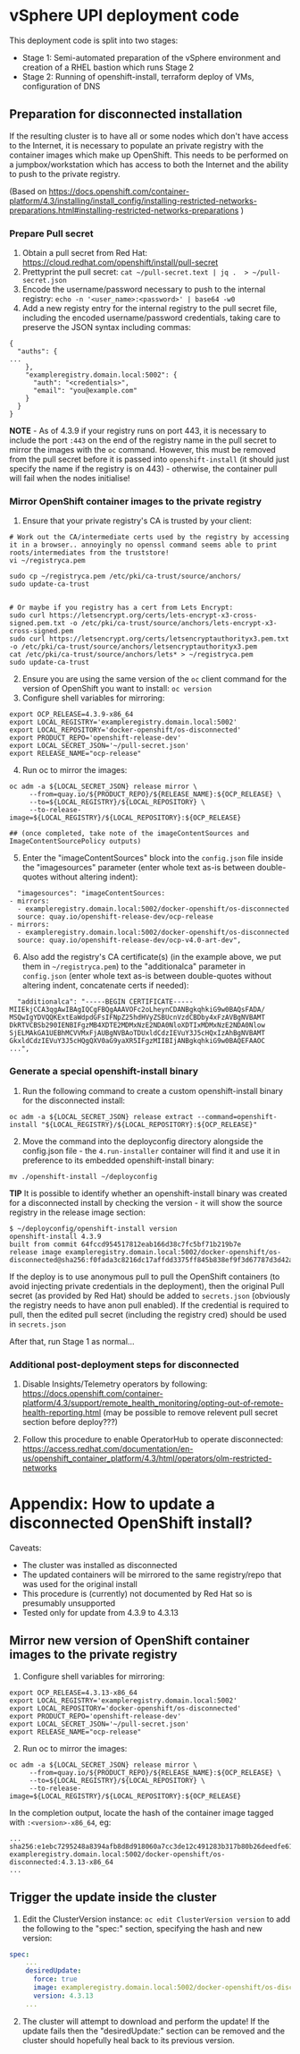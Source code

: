 # vSphere UPI deployment code

This deployment code is split into two stages:

- Stage 1: Semi-automated preparation of the vSphere environment and creation of a RHEL bastion which runs Stage 2
- Stage 2: Running of openshift-install, terraform deploy of VMs, configuration of DNS



## Preparation for disconnected installation

If the resulting cluster is to have all or some nodes which don't have access to the Internet, it is necessary to populate an private registry with the container images which make up OpenShift. This needs to be performed on a jumpbox/workstation which has access to both the Internet and the ability to push to the private registry.

(Based on https://docs.openshift.com/container-platform/4.3/installing/install_config/installing-restricted-networks-preparations.html#installing-restricted-networks-preparations )


### Prepare Pull secret
1. Obtain a pull secret from Red Hat: https://cloud.redhat.com/openshift/install/pull-secret
1. Prettyprint the pull secret:
`cat ~/pull-secret.text | jq .  > ~/pull-secret.json`
1. Encode the username/password necessary to push to the internal registry:
`echo -n '<user_name>:<password>' | base64 -w0`
1. Add a new registy entry for the internal registry to the pull secret file, including the encoded username/password credentials, taking care to preserve the JSON syntax including commas:
```
{
  "auths": {
...
    },
    "exampleregistry.domain.local:5002": { 
      "auth": "<credentials>", 
      "email": "you@example.com"
    }
  }
}
``` 

**NOTE** - As of 4.3.9 if your registry runs on port 443, it is necessary to include the port `:443` on the end of the registry name in the pull secret to mirror the images with the `oc` command. However, this must be removed from the pull secret before it is passed into `openshift-install` (it should just specify the name if the registry is on 443) - otherwise, the container pull will fail when the nodes initialise!


### Mirror OpenShift container images to the private registry
1. Ensure that your private registry's CA is trusted by your client:
```
# Work out the CA/intermediate certs used by the registry by accessing it in a browser.. annoyingly no openssl command seems able to print roots/intermediates from the truststore!
vi ~/registryca.pem

sudo cp ~/registryca.pem /etc/pki/ca-trust/source/anchors/
sudo update-ca-trust


# Or maybe if you registry has a cert from Lets Encrypt:
sudo curl https://letsencrypt.org/certs/lets-encrypt-x3-cross-signed.pem.txt -o /etc/pki/ca-trust/source/anchors/lets-encrypt-x3-cross-signed.pem
sudo curl https://letsencrypt.org/certs/letsencryptauthorityx3.pem.txt -o /etc/pki/ca-trust/source/anchors/letsencryptauthorityx3.pem
cat /etc/pki/ca-trust/source/anchors/lets* > ~/registryca.pem
sudo update-ca-trust
```
2. Ensure you are using the same version of the `oc` client command for the version of OpenShift you want to install: `oc version`
3. Configure shell variables for mirroring:
```
export OCP_RELEASE=4.3.9-x86_64
export LOCAL_REGISTRY='exampleregistry.domain.local:5002' 
export LOCAL_REPOSITORY='docker-openshift/os-disconnected' 
export PRODUCT_REPO='openshift-release-dev' 
export LOCAL_SECRET_JSON='~/pull-secret.json' 
export RELEASE_NAME="ocp-release" 
```
4. Run oc to mirror the images:
```
oc adm -a ${LOCAL_SECRET_JSON} release mirror \
     --from=quay.io/${PRODUCT_REPO}/${RELEASE_NAME}:${OCP_RELEASE} \
     --to=${LOCAL_REGISTRY}/${LOCAL_REPOSITORY} \
     --to-release-image=${LOCAL_REGISTRY}/${LOCAL_REPOSITORY}:${OCP_RELEASE}
     
## (once completed, take note of the imageContentSources and ImageContentSourcePolicy outputs)     
```
5. Enter the "imageContentSources" block into the `config.json` file inside the "imagesources" parameter (enter whole text as-is between double-quotes without altering indent):
```
  "imagesources": "imageContentSources:
- mirrors:
  - exampleregistry.domain.local:5002/docker-openshift/os-disconnected
  source: quay.io/openshift-release-dev/ocp-release
- mirrors:
  - exampleregistry.domain.local:5002/docker-openshift/os-disconnected
  source: quay.io/openshift-release-dev/ocp-v4.0-art-dev",
```
6. Also add the registry's CA certificate(s) (in the example above, we put them in `~/registryca.pem`) to the "additionalca" parameter in `config.json` (enter whole text as-is between double-quotes without altering indent, concatenate certs if needed):
```
  "additionalca": "-----BEGIN CERTIFICATE-----
MIIEkjCCA3qgAwIBAgIQCgFBQgAAAVOFc2oLheynCDANBgkqhkiG9w0BAQsFADA/
MSQwIgYDVQQKExtEaWdpdGFsIFNpZ25hdHVyZSBUcnVzdCBDby4xFzAVBgNVBAMT
DkRTVCBSb290IENBIFgzMB4XDTE2MDMxNzE2NDA0NloXDTIxMDMxNzE2NDA0Nlow
SjELMAkGA1UEBhMCVVMxFjAUBgNVBAoTDUxldCdzIEVuY3J5cHQxIzAhBgNVBAMT
GkxldCdzIEVuY3J5cHQgQXV0aG9yaXR5IFgzMIIBIjANBgkqhkiG9w0BAQEFAAOC
...",
```

### Generate a special openshift-install binary
1. Run the following command to create a custom openshift-install binary for the disconnected install: 
```
oc adm -a ${LOCAL_SECRET_JSON} release extract --command=openshift-install "${LOCAL_REGISTRY}/${LOCAL_REPOSITORY}:${OCP_RELEASE}"
```
2. Move the command into the deployconfig directory alongside the config.json file - the `4.run-installer` container will find it and use it in preference to its embedded openshift-install binary: 
```
mv ./openshift-install ~/deployconfig
```

  **TIP** It is possible to identify whether an openshift-install binary was created for a disconnected install by checking the version - it will show the source registry in the release image section:
  ```
  $ ~/deployconfig/openshift-install version  
  openshift-install 4.3.9
  built from commit 64fccd954517812eab166d38c7fc5bf71b219b7e
  release image exampleregistry.domain.local:5002/docker-openshift/os-disconnected@sha256:f0fada3c8216dc17affdd3375ff845b838ef9f3d67787d3d42a88dcd0f328eea
  ```

If the deploy is to use anonymous pull to pull the OpenShift containers (to avoid injecting private credentials in the deployment), then the original Pull secret (as provided by Red Hat) should be added to `secrets.json` (obviously the registry needs to have anon pull enabled). If the credential is required to pull, then the edited pull secret (including the registry cred) should be used in `secrets.json`


After that, run Stage 1 as normal...


### Additional post-deployment steps for disconnected

1. Disable Insights/Telemetry operators by following: https://docs.openshift.com/container-platform/4.3/support/remote_health_monitoring/opting-out-of-remote-health-reporting.html (may be possible to remove relevent pull secret section before deploy???)

2. Follow this procedure to enable OperatorHub to operate disconnected: https://access.redhat.com/documentation/en-us/openshift_container_platform/4.3/html/operators/olm-restricted-networks


# Appendix: How to update a disconnected OpenShift install?

Caveats:
- The cluster was installed as disconnected
- The updated containers will be mirrored to the same registry/repo that was used for the original install
- This procedure is (currently) not documented by Red Hat so is presumably unsupported
- Tested only for update from 4.3.9 to 4.3.13

## Mirror new version of OpenShift container images to the private registry
1. Configure shell variables for mirroring:
```
export OCP_RELEASE=4.3.13-x86_64
export LOCAL_REGISTRY='exampleregistry.domain.local:5002' 
export LOCAL_REPOSITORY='docker-openshift/os-disconnected' 
export PRODUCT_REPO='openshift-release-dev' 
export LOCAL_SECRET_JSON='~/pull-secret.json' 
export RELEASE_NAME="ocp-release" 
```
2. Run oc to mirror the images:
```
oc adm -a ${LOCAL_SECRET_JSON} release mirror \
     --from=quay.io/${PRODUCT_REPO}/${RELEASE_NAME}:${OCP_RELEASE} \
     --to=${LOCAL_REGISTRY}/${LOCAL_REPOSITORY} \
     --to-release-image=${LOCAL_REGISTRY}/${LOCAL_REPOSITORY}:${OCP_RELEASE}
```
In the completion output, locate the hash of the container image tagged with `:<version>-x86_64`, eg:
```
...
sha256:e1ebc7295248a8394afb8d8d918060a7cc3de12c491283b317b80b26deedfe61 exampleregistry.domain.local:5002/docker-openshift/os-disconnected:4.3.13-x86_64
...
```

## Trigger the update inside the cluster

1. Edit the ClusterVersion instance:  `oc edit ClusterVersion version` to add the following to the "spec:" section, specifying the hash and new version:
```yaml
spec:
    ...
    desiredUpdate:
      force: true
      image: exampleregistry.domain.local:5002/docker-openshift/os-disconnected@sha256:e1ebc7295248a8394afb8d8d918060a7cc3de12c491283b317b80b26deedfe61
      version: 4.3.13
    ...
```

2. The cluster will attempt to download and perform the update! If the update fails then the "desiredUpdate:" section can be removed and the cluster should hopefully heal back to its previous version.
